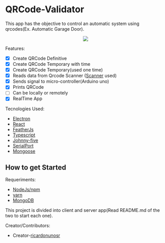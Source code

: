 # QRCode-Validator

This app has the objective to control an automatic system using qrcodes(Ex. Automatic Garage Door).

<p align="center">
  <img src="https://i.imgur.com/OIvKVlv.png" />
</p>
Features:

- [x] Create QRCode Definitive
- [x] Create QRCode Temporary with time
- [x] Create QRCode Temporary(used one time)
- [x] Reads data from Qrcode Scanner ([Scanner](https://amzn.to/2YpQRWP) used)
- [x] Sends signal to micro-controller(Arduino uno)
- [x] Prints QRCode
- [ ] Can be locally or remotely
- [x] RealTime App

Tecnologies Used:

- [Electron](https://www.electronjs.org/)
- [React](https://reactjs.org/)
- [FeatherJs](https://feathersjs.com/)
- [Typescript](https://www.typescriptlang.org/)
- [Johnny-five](http://johnny-five.io/)
- [SerialPort](https://serialport.io/)
- [Mongoose](https://www.mongoose.com/)

## How to get Started

Requeriments:

- [NodeJs/npm](https://nodejs.org/en/)
- [yarn](https://yarnpkg.com/)
- [MongoDB](https://www.mongodb.com/)

This project is divided into client and server app(Read README.md of the two to start each one).

Creator/Contributors:

- Creator-[ricardonunosr](https://github.com/ricardonunosr)
